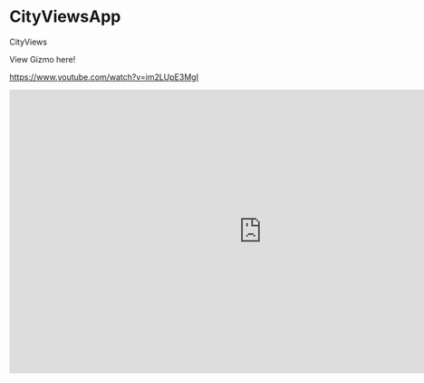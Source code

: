 # CityViewsApp
CityViews

View Gizmo here!

https://www.youtube.com/watch?v=im2LUpE3MgI

<iframe width="889" height="500" src="https://www.youtube.com/embed/im2LUpE3MgI" title="YouTube video player" frameborder="0" allow="accelerometer; autoplay; clipboard-write; encrypted-media; gyroscope; picture-in-picture" allowfullscreen></iframe>

